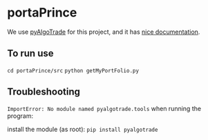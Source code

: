 # portaPrince

We use [pyAlgoTrade](http://gbeced.github.io/pyalgotrade/) for this project, and it has [nice documentation](http://gbeced.github.io/pyalgotrade/docs/v0.17/html/).

To run use
----------

  `cd portaPrince/src`
  `python getMyPortFolio.py`
  

Troubleshooting
------------------

`ImportError: No module named pyalgotrade.tools` when running the program:
  
  install the module (as root): `pip install pyalgotrade`

